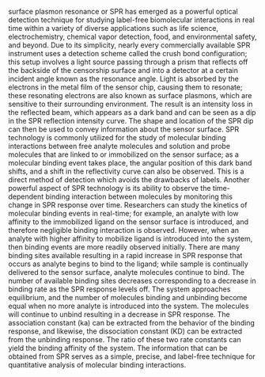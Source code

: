 surface plasmon resonance or SPR has emerged as a powerful optical detection technique for studying label-free biomolecular interactions in real time within a variety of diverse applications such as life science, electrochemistry, chemical vapor detection, food, and environmental safety, and beyond. Due to its simplicity, nearly every commercially available SPR instrument uses a detection scheme called the crush bond configuration; this setup involves a light source passing through a prism that reflects off the backside of the censorship surface and into a detector at a certain incident angle known as the resonance angle. Light is absorbed by the electrons in the metal film of the sensor chip, causing them to resonate; these resonating electrons are also known as surface plasmons, which are sensitive to their surrounding environment. The result is an intensity loss in the reflected beam, which appears as a dark band and can be seen as a dip in the SPR reflection intensity curve. The shape and location of the SPR dip can then be used to convey information about the sensor surface. SPR technology is commonly utilized for the study of molecular binding interactions between free analyte molecules and solution and probe molecules that are linked to or immobilized on the sensor surface; as a molecular binding event takes place, the angular position of this dark band shifts, and a shift in the reflectivity curve can also be observed. This is a direct method of detection which avoids the drawbacks of labels. Another powerful aspect of SPR technology is its ability to observe the time-dependent binding interaction between molecules by monitoring this change in SPR response over time. Researchers can study the kinetics of molecular binding events in real-time; for example, an analyte with low affinity to the immobilized ligand on the sensor surface is introduced, and therefore negligible binding interaction is observed. However, when an analyte with higher affinity to mobilize ligand is introduced into the system, then binding events are more readily observed initially. There are many binding sites available resulting in a rapid increase in SPR response that occurs as analyte begins to bind to the ligand; while sample is continually delivered to the sensor surface, analyte molecules continue to bind. The number of available binding sites decreases corresponding to a decrease in binding rate as the SPR response levels off. The system approaches equilibrium, and the number of molecules binding and unbinding become equal when no more analyte is introduced into the system. The molecules will continue to unbind resulting in a decrease in SPR response. The association constant (ka) can be extracted from the behavior of the binding response, and likewise, the dissociation constant (KD) can be extracted from the unbinding response. The ratio of these two rate constants can yield the binding affinity of the system. The information that can be obtained from SPR serves as a simple, precise, and label-free technique for quantitative analysis of molecular binding interactions.